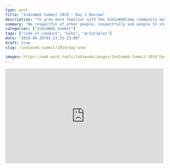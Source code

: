 ```yaml
---
type: post
title: "IndieWeb Summit 2019 - Day 1 Review"
description: "To grow more familiar with the IndieWebCamp community and its principles, I'm sharing its code of conduct, here."
summary: "Be respectful of other people, respectfully ask people to stop if you are bothered, and if you can't resolve an issue, contact staff. If you are being a problem, it will be apparent and you'll be asked to leave."
categories: ["IndieWeb Summit"]
tags: ["code-of-conduct", "wiki", "principles"]
date: "2019-06-26T01:13:33-23:00"
draft: true
slug: /indieweb-summit/2019/day-one/

images: https://web-work.tools/indieweb/images/IndieWeb-Summit-2019-Day-1.png
---
```




<iframe
    src="https://player.twitch.tv/?445919345"
    height="300"
    width="500"
    frameborder="0"
    scrolling="no"
    allowfullscreen="yes">
</iframe>

